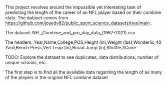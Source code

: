 This project revolves around the impossible yet interesting task of predicting the length of the career of an NFL player based on their combine stats. The dataset comes from https://github.com/josedv82/public_sport_science_datasets/tree/main .

The dataset: NFL_Combine_and_pro_day_data_(1987-2021).csv

The headers: Year,Name,College,POS,Height (in),Weight (lbs),Wonderlic,40 Yard,Bench Press,Vert Leap (in),Broad Jump (in),Shuttle,3Cone


TODO:
    Explore the dataset to see duplicates, data distributions, number of unique schools, etc.
    
The first step is to find all the available data regarding the length of as many of the players in the original NFL combine dataset
